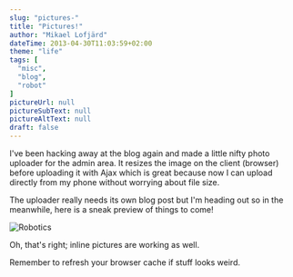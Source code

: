 ```yaml
---
slug: "pictures-"
title: "Pictures!"
author: "Mikael Lofjärd"
dateTime: 2013-04-30T11:03:59+02:00
theme: "life"
tags: [
  "misc",
  "blog",
  "robot"
]
pictureUrl: null
pictureSubText: null
pictureAltText: null
draft: false
---
```

I've been hacking away at the blog again and made a little nifty photo uploader for the admin area. It resizes the image on the client (browser) before uploading it with Ajax which is great because now I can upload directly from my phone without worrying about file size. 

The uploader really needs its own blog post but I'm heading out so in the meanwhile, here is a sneak preview of things to come!

![Robotics](/img/upload/c79b3b1d-1008-4be5-b56d-f6f7587e99f8.jpg "The Pi-bot")

Oh, that's right; inline pictures are working as well. 

Remember to refresh your browser cache if stuff looks weird. 
